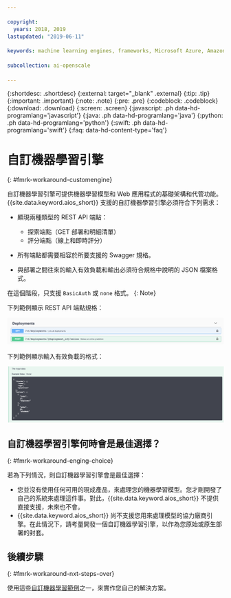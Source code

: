 ```yaml
---

copyright:
  years: 2018, 2019
lastupdated: "2019-06-11"

keywords: machine learning engines, frameworks, Microsoft Azure, Amazone SageMaker, custom ML engine 

subcollection: ai-openscale

---
```


{:shortdesc: .shortdesc}
{:external: target="_blank" .external}
{:tip: .tip}
{:important: .important}
{:note: .note}
{:pre: .pre}
{:codeblock: .codeblock}
{:download: .download}
{:screen: .screen}
{:javascript: .ph data-hd-programlang='javascript'}
{:java: .ph data-hd-programlang='java'}
{:python: .ph data-hd-programlang='python'}
{:swift: .ph data-hd-programlang='swift'}
{:faq: data-hd-content-type='faq'}

# 自訂機器學習引擎
{: #fmrk-workaround-customengine}

自訂機器學習引擎可提供機器學習模型和 Web 應用程式的基礎架構和代管功能。{{site.data.keyword.aios_short}} 支援的自訂機器學習引擎必須符合下列需求：

- 顯現兩種類型的 REST API 端點：

   * 探索端點（GET 部署和明細清單）
   * 評分端點（線上和即時評分）

- 所有端點都需要相容於所要支援的 Swagger 規格。

- 與部署之間往來的輸入有效負載和輸出必須符合規格中說明的 JSON 檔案格式。

在這個階段，只支援 `BasicAuth` 或 `none` 格式。
{: Note}

下列範例顯示 REST API 端點規格：

![Swagger 文件中顯示的 REST API 端點規格](images/wosdeployments.png)


下列範例顯示輸入有效負載的格式：

![顯示輸入有效負載範例](images/wosinputdata.png)


## 自訂機器學習引擎何時會是最佳選擇？
{: #fmrk-workaround-enging-choice}

若為下列情況，則自訂機器學習引擎會是最佳選擇：

- 您並沒有使用任何可用的現成產品，來處理您的機器學習模型。您才剛開發了自己的系統來處理這件事。對此，{{site.data.keyword.aios_short}} 不提供直接支援，未來也不會。
- {{site.data.keyword.aios_short}} 尚不支援您用來處理模型的協力廠商引擎。在此情況下，請考量開發一個自訂機器學習引擎，以作為您原始或原生部署的封套。

## 後續步驟
{: #fmrk-workaround-nxt-steps-over}

使用這些[自訂機器學習範例](/docs/services/ai-openscale?topic=ai-openscale-fmrk-workaround-cstmmlsengex)之一，來實作您自己的解決方案。

